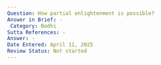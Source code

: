 ```yaml
---
Question: How partial enlightenment is possible?
Answer in Brief: -
 Category: Bodhi
Sutta References: -
Answer: -
Date Entered: April 11, 2025
Review Status: Not started
---
```

